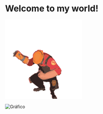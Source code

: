 # Welcome to my world! 
![GIF](capa.gif)

![Gráfico](https://github-readme-stats-git-masterrstaa-rickstaa.vercel.app/api?username=mfelipesoares&theme=dracula)

